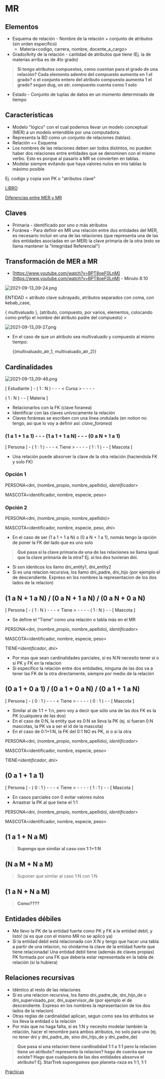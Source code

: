 # MR

## Elementos

- Esquema de relación - Nombre de la relación + conjunto de atributos (sin orden especifico)
    - Materia<codigo, carrera, nombre, docente_a_cargo>
- Grado/Arity de la relación - cantidad de atributos que tiene (Ej. la de materias arriba es de 4to grado)

> **Si tengo atributos compuestos, como cuentan para el grado de una relación? Cada elemento adentro del compuesto aumenta en 1 el grado? o el conjunto entero del atributo compuesto aumenta 1 el grado? segun dug, un atr. compuesto cuenta como 1 solo**
> 
- Estado - Conjunto de tuplas de datos en un momento determinado de tiempo

## Características

- Modelo "lógico" con el cual podemos llevar un modelo conceptual (MER) a un modelo entendible por una computadora.
- Representa la BD como un conjunto de relaciones (tablas).
- Relación == Esquema
- Los nombres de las relaciones deben ser todos distintos, no pueden haber dos relaciones entre entidades que se denominen con el mismo verbo. Esto es porque al pasarlo a MR se convierten en tablas.
- Modelar siempre evitando que haya valores nulos en mis tablas lo máximo posible

Ej.  codigo y copia son PK o "atributos clave"

[LIBRO](MR%20450b7/LIBRO%2027a07.csv)

[Diferencias entre MER y MR](MR%20450b7/Diferencia%2011d29.csv)

## Claves

- Primaria - identificado por uno o más atributos
- Foránea - Para definir en MR una relación entre dos entidades del MER, es necesario incluir en una de las relaciones (que representa una de las dos entidades asociadas en un MER) la clave primaria de la otra (esto se llama mantener la "Integridad Referencial")

## Transformación de MER a MR

- [https://www.youtube.com/watch?v=BPT8oeF0LnM](https://www.youtube.com/watch?v=BPT8oeF0LnM) - Minuto 8:10

![2021-09-13_09-24.png](MR%20450b7/2021-09-13_09-24.png)

ENTIDAD < atributo clave subrayado, atributos separados con coma, con kebab_case, 

{ multivaluado }, (atributo, compuesto, por varios, elementos, colocando como prefijo el nombre del atributo padre del compuesto) >

![2021-09-13_09-27.png](MR%20450b7/2021-09-13_09-27.png)

- En el caso de que un atributo sea multivaluado y compuesto al mismo tiempo:
    
    {(multivaluado_atr_1, multivaluado_atr_2)}
    

## Cardinalidades

![2021-09-13_09-46.png](MR%20450b7/2021-09-13_09-46.png)

[ Estudiante ] - ( 1 : N ) - - - < Cursa > - - - - 

( 1 : N ) - - [ Materia ]

- Relacionarlos con la FK (clave foranea)
- Identificar con las claves unívocamente la relación
- Claves foráneas se escriben con una línea ondulada (en notion no tengo, asi que lo voy a definir así: *clave_foranea*)

### (1 a 1 + 1 a 1) - - - (1 a 1 + 1 a N) - - - (0 a N + 1 a 1)

[ Persona ] - ( 1 : 1 ) - - - < Tiene > - - - - ( 1 : 1 ) - - [ Mascota ]

- Una relación puede absorver la clave de la otra relación (haciendola FK y solo FK)

### Opción 1

PERSONA<dni, (nombre_propio, nombre_apellido), *identificador*>

MASCOTA<identificador, nombre, especie, peso>

### Opción 2

PERSONA<dni, (nombre_propio, nombre_apellido)>

MASCOTA<identificador, nombre, especie, peso, *dni*>

- En el caso de ser (1 a 1 + 1 a N) o (0 a N + 1 a 1), nomás tengo la opción de poner la FK del lado que es uno solo

> **Qué pasa si la clave primaria de una de las relaciones se llama igual que la clave primaria de la otra? Ej. si los dos tuvieran dni.**
> 
- Si son identicos los llamo dni_entity1, dni_entity2
- Si es una relacion recursiva, los llamo dni_padre, dni_hijo (por ejemplo el de descendiente. Expreso en los nombres la representacion de los dos lados de la relacion)

## (1 a N + 1 a N) / (0 a N + 1 a N) / (0 a N + 0 a N)

[ Persona ] - ( 1 : N ) - - - < Tiene > - - - - ( 1 : N ) - - [ Mascota ]

- Se define el "Tiene" como una relación o tabla más en el MR

PERSONA<dni, (nombre_propio, nombre_apellido), *identificador*>

MASCOTA<identificador, nombre, especie, peso>

TIENE<*identificador*, *dni*> 

- Por mas que sean cardinalidades parciales, si es N:N necesito tener si o si PK y FK en la relacion
- Si especifico la relación entre dos entidades, ninguna de las dos va a tener las FK de la otra directamente, siempre por medio de la relación

## (0 a 1 + 0 a 1) / (0 a 1 + 0 a N) / (0 a 1 + 1 a N)

[ Persona ] - ( 0 : 1 ) - - - < Tiene > - - - - ( 0 : 1 ) - - [ Mascota ]

- Similar al de 1:1 + 1:n, pero voy a decir que sólo una de las dos FK es la PK (cualquiera de las dos)
- En el caso de 0:N, la entity que es 0:N se lleva la PK (ej. si fueran 0:N mascotas, la PK va a ser el id de la mascota)
- En el caso de 0:1+1:N, la FK del 0:1 NO es PK, si o si la otra

PERSONA<dni, (nombre_propio, nombre_apellido), *identificador*>

MASCOTA<identificador, nombre, especie, peso>

TIENE<*identificador*, *dni*> 

## (0 a 1 + 1 a 1)

[ Persona ] - ( 0 : 1 ) - - - < Tiene > - - - - ( 1 : 1 ) - - [ Mascota ]

- En casos parciales con 0 evitar valores nulos
- Arrastrar la PK al que tiene el 1:1

PERSONA<dni, (nombre_propio, nombre_apellido), *identificador*>

MASCOTA<identificador, nombre, especie, peso>

## (1 a 1 + N a M)

> **Supongo que similar al caso con 1:1+1:N**
> 

## (N a M + N a M)

> Suponer que similar al caso 1:N con 1:N
> 

## (1 a N + N a M)

> **Como????**
> 

## Entidades débiles

- Me llevo la PK de la entidad fuerte como PK y FK a la entidad debil, y listo! (si es que con el mismo MR no se aplicó ya)
- Si la entidad debil está relacionada con X:N y tengo que hacer una tabla a partir de una relacion, no olvidarme la clave de la entidad fuerte que tiene relacionada! Una entidad debil tiene (además de claves propias) PK formada por una FK que debería estar representada en la tabla de relación (si la hubiera)

## Relaciones recursivas

- Idéntico al resto de las relaciones
- Si es una relacion recursiva, los llamo dni_padre_de, dni_hijo_de o dni_supervisado_por, dni_supervisor_de (por ejemplo el de descendiente. Expreso en los nombres la representacion de los dos lados de la relacion)
- Otras reglas de cardinalidad aplican, segun como sea los atributos se los lleva la entidad o la relación
- Por más que no haga falta, si es 1:N y necesito modelar también la relación, hacer el renombre para ambos atributos, no solo para uno (ej. no tener dni y dni_padre_de, sino dni_hijo_de y dni_padre_de)

> **Que pasa si una relacion tiene cardinalidad 1:1 a 1:1 pero la relacion tiene un atributo? represento la relacion? hago de cuenta que no existe? Hago que cualquiera de las dos entidades absorva el atributo? Ej. StarTrek supongamos que planeta-raza es 1:1, 1:1**
> 

[Prácticas](MR%20450b7/Pra%CC%81cticas%20f8e77.md)